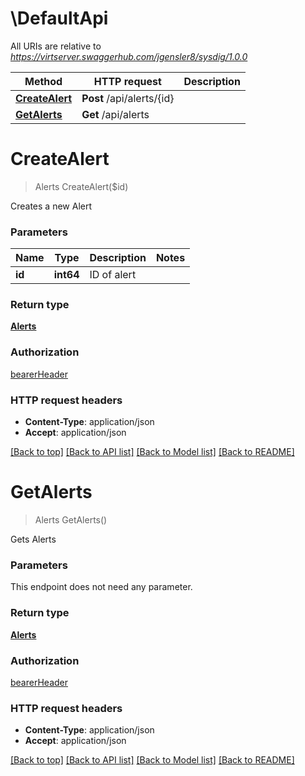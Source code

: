 # \DefaultApi

All URIs are relative to *https://virtserver.swaggerhub.com/jgensler8/sysdig/1.0.0*

Method | HTTP request | Description
------------- | ------------- | -------------
[**CreateAlert**](DefaultApi.md#CreateAlert) | **Post** /api/alerts/{id} | 
[**GetAlerts**](DefaultApi.md#GetAlerts) | **Get** /api/alerts | 


# **CreateAlert**
> Alerts CreateAlert($id)



Creates a new Alert


### Parameters

Name | Type | Description  | Notes
------------- | ------------- | ------------- | -------------
 **id** | **int64**| ID of alert | 

### Return type

[**Alerts**](Alerts.md)

### Authorization

[bearerHeader](../README.md#bearerHeader)

### HTTP request headers

 - **Content-Type**: application/json
 - **Accept**: application/json

[[Back to top]](#) [[Back to API list]](../README.md#documentation-for-api-endpoints) [[Back to Model list]](../README.md#documentation-for-models) [[Back to README]](../README.md)

# **GetAlerts**
> Alerts GetAlerts()



Gets Alerts


### Parameters
This endpoint does not need any parameter.

### Return type

[**Alerts**](Alerts.md)

### Authorization

[bearerHeader](../README.md#bearerHeader)

### HTTP request headers

 - **Content-Type**: application/json
 - **Accept**: application/json

[[Back to top]](#) [[Back to API list]](../README.md#documentation-for-api-endpoints) [[Back to Model list]](../README.md#documentation-for-models) [[Back to README]](../README.md)

